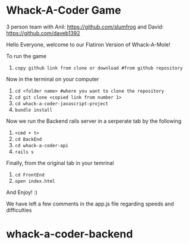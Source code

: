 # Whack-A-Coder Game

3 person team with Anil: https://github.com/slumfrog and David: https://github.com/daveb1392

Hello Everyone, welcome to our Flatiron Version of Whack-A-Mole!

To run the game

1. ```copy github link from clone or download #from github repository```

Now in the terminal on your computer

1. ```cd <folder name> #where you want to clone the repository```
2. ```cd git clone <copied link from number 1> ```
3. ```cd whack-a-coder-javascript-project```
4. ```bundle install```

Now we run the Backend rails server in a serperate tab by the following
1. ```<cmd + t>```
2. ```cd BackEnd```
3. ```cd whack-a-coder-api```
4. ```rails s```

Finally, from the original tab in your temrinal
1. ```cd FrontEnd```
2. ```open index.html```

And Enjoy! :)

We have left a few comments in the app.js file regarding speeds and difficulties
# whack-a-coder-backend

